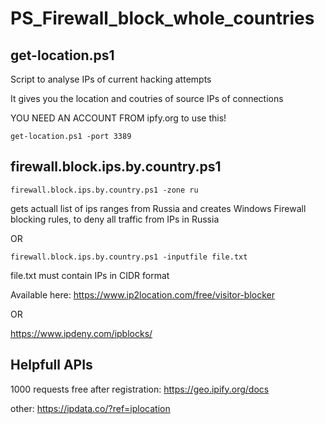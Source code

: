 # PS_Firewall_block_whole_countries


## get-location.ps1



Script to analyse IPs of current hacking attempts

It gives you the location and coutries of source IPs of connections

YOU NEED AN ACCOUNT FROM ipfy.org to use this!

```get-location.ps1 -port 3389```


## firewall.block.ips.by.country.ps1



```firewall.block.ips.by.country.ps1 -zone ru```

gets actuall list of ips ranges from Russia and creates Windows Firewall blocking rules, to deny all traffic from IPs in Russia


OR

```firewall.block.ips.by.country.ps1 -inputfile file.txt```

file.txt must contain IPs in CIDR format


Available here:
https://www.ip2location.com/free/visitor-blocker

OR 

https://www.ipdeny.com/ipblocks/


## Helpfull APIs

1000 requests free after registration:
https://geo.ipify.org/docs


other: 
https://ipdata.co/?ref=iplocation
